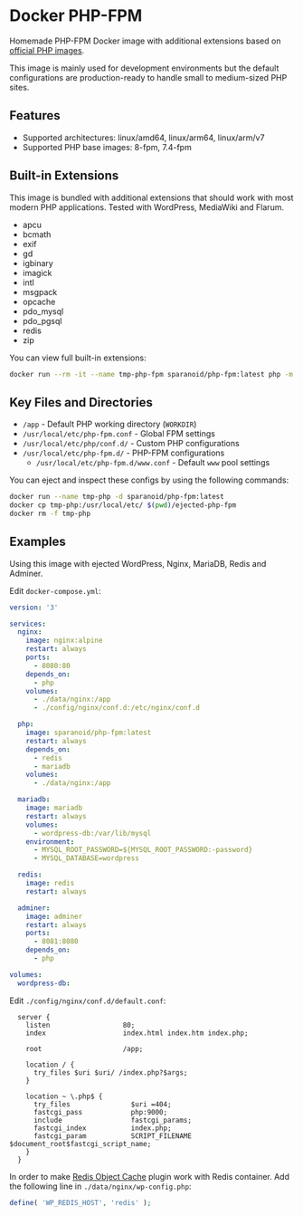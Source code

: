 # Docker PHP-FPM

Homemade PHP-FPM Docker image with additional extensions based on [official PHP images](https://hub.docker.com/_/php).

This image is mainly used for development environments but the default configurations are production-ready to handle small to medium-sized PHP sites.

## Features

- Supported architectures: linux/amd64, linux/arm64, linux/arm/v7
- Supported PHP base images: 8-fpm, 7.4-fpm

## Built-in Extensions

This image is bundled with additional extensions that should work with most modern PHP applications. Tested with WordPress, MediaWiki and Flarum.

- apcu
- bcmath
- exif
- gd
- igbinary
- imagick
- intl
- msgpack
- opcache
- pdo_mysql
- pdo_pgsql
- redis
- zip

You can view full built-in extensions:

```bash
docker run --rm -it --name tmp-php-fpm sparanoid/php-fpm:latest php -m
```

## Key Files and Directories

- `/app` - Default PHP working directory (`WORKDIR`)
- `/usr/local/etc/php-fpm.conf` - Global FPM settings
- `/usr/local/etc/php/conf.d/` - Custom PHP configurations
- `/usr/local/etc/php-fpm.d/` - PHP-FPM configurations
  - `/usr/local/etc/php-fpm.d/www.conf` - Default `www` pool settings

You can eject and inspect these configs by using the following commands:

```bash
docker run --name tmp-php -d sparanoid/php-fpm:latest
docker cp tmp-php:/usr/local/etc/ $(pwd)/ejected-php-fpm
docker rm -f tmp-php
```

## Examples

Using this image with ejected WordPress, Nginx, MariaDB, Redis and Adminer.

Edit `docker-compose.yml`:

```yaml
version: '3'

services:
  nginx:
    image: nginx:alpine
    restart: always
    ports:
      - 8080:80
    depends_on:
      - php
    volumes:
      - ./data/nginx:/app
      - ./config/nginx/conf.d:/etc/nginx/conf.d

  php:
    image: sparanoid/php-fpm:latest
    restart: always
    depends_on:
      - redis
      - mariadb
    volumes:
      - ./data/nginx:/app

  mariadb:
    image: mariadb
    restart: always
    volumes:
      - wordpress-db:/var/lib/mysql
    environment:
      - MYSQL_ROOT_PASSWORD=${MYSQL_ROOT_PASSWORD:-password}
      - MYSQL_DATABASE=wordpress

  redis:
    image: redis
    restart: always

  adminer:
    image: adminer
    restart: always
    ports:
      - 8081:8080
    depends_on:
      - php

volumes:
  wordpress-db:
```

Edit `./config/nginx/conf.d/default.conf`:

```nginx
  server {
    listen                  80;
    index                   index.html index.htm index.php;

    root                    /app;

    location / {
      try_files $uri $uri/ /index.php?$args;
    }

    location ~ \.php$ {
      try_files               $uri =404;
      fastcgi_pass            php:9000;
      include                 fastcgi_params;
      fastcgi_index           index.php;
      fastcgi_param           SCRIPT_FILENAME $document_root$fastcgi_script_name;
    }
  }
```

In order to make [Redis Object Cache](https://wordpress.org/plugins/redis-cache/) plugin work with Redis container. Add the following line in `./data/nginx/wp-config.php`:

```php
define( 'WP_REDIS_HOST', 'redis' );
```
